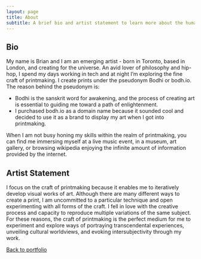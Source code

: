```yaml
---
layout: page
title: About
subtitle: A brief bio and artist statement to learn more about the human behind the prints
---
```


## Bio
My name is Brian and I am an emerging artist - born in Toronto, based in London, and creating for the universe. An avid lover of philosophy and hip-hop, I spend my days working in tech and at night I’m exploring the fine craft of printmaking. I create prints under the pseudonym Bodhi or bodh.io. The reason behind the pseudonym is:

* Bodhi is the sanskrit word for awakening, and the process of creating art is essential to guiding me toward a path of enlightenment.
* I purchased bodh.io as a domain name because it sounded cool and decided to use it as a brand to display my art when I got into printmaking.

When I am not busy honing my skills within the realm of printmaking, you can find me immersing myself at a live music event, in a museum, art gallery, or browsing wikipedia enjoying the infinite amount of information provided by the internet.


## Artist Statement

I focus on the craft of printmaking because it enables me to iteratively develop visual works of art. Although there are many different ways to create a print, I am uncommitted to a particular technique and open experimenting with all forms of the craft. I fell in love with the creative process and capacity to reproduce multiple variations of the same subject. For these reasons, the craft of printmaking is the perfect medium for me to experiment and explore ways of portraying transcendental experiences, unveiling cultural worldviews, and evoking intersubjectivity through my work.

[Back to portfolio](https://bodh.io)
